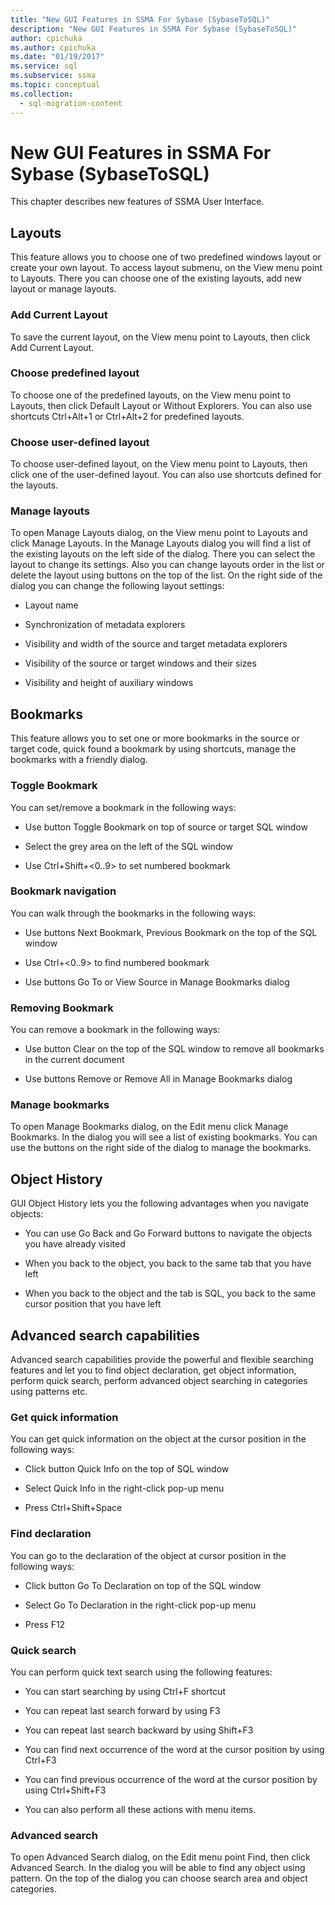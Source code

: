 ```yaml
---
title: "New GUI Features in SSMA For Sybase (SybaseToSQL)"
description: "New GUI Features in SSMA For Sybase (SybaseToSQL)"
author: cpichuka
ms.author: cpichuka
ms.date: "01/19/2017"
ms.service: sql
ms.subservice: ssma
ms.topic: conceptual
ms.collection:
  - sql-migration-content
---
```

# New GUI Features in SSMA For Sybase (SybaseToSQL)
This chapter describes new features of SSMA User Interface.  
  
## Layouts  
This feature allows you to choose one of two predefined windows layout or create your own layout. To access layout submenu, on the View menu point to Layouts. There you can choose one of the existing layouts, add new layout or manage layouts.  
  
### Add Current Layout  
To save the current layout, on the View menu point to Layouts, then click Add Current Layout.  
  
### Choose predefined layout  
To choose one of the predefined layouts, on the View menu point to Layouts, then click Default Layout or Without Explorers. You can also use shortcuts Ctrl+Alt+1 or Ctrl+Alt+2 for predefined layouts.  
  
### Choose user-defined layout  
To choose user-defined layout, on the View menu point to Layouts, then click one of the user-defined layout. You can also use shortcuts defined for the layouts.  
  
### Manage layouts  
To open Manage Layouts dialog, on the View menu point to Layouts and click Manage Layouts. In the Manage Layouts dialog you will find a list of the existing layouts on the left side of the dialog. There you can select the layout to change its settings. Also you can change layouts order in the list or delete the layout using buttons on the top of the list. On the right side of the dialog you can change the following layout settings:  
  
-   Layout name  
  
-   Synchronization of metadata explorers  
  
-   Visibility and width of the source and target metadata explorers  
  
-   Visibility of the source or target windows and their sizes  
  
-   Visibility and height of auxiliary windows  
  
## Bookmarks  
This feature allows you to set one or more bookmarks in the source or target code, quick found a bookmark by using shortcuts, manage the bookmarks with a friendly dialog.  
  
### Toggle Bookmark  
You can set/remove a bookmark in the following ways:  
  
-   Use button Toggle Bookmark on top of source or target SQL window  
  
-   Select the grey area on the left of the SQL window  
  
-   Use Ctrl+Shift+&lt;0..9&gt; to set numbered bookmark  
  
### Bookmark navigation  
You can walk through the bookmarks in the following ways:  
  
-   Use buttons Next Bookmark, Previous Bookmark on the top of the SQL window  
  
-   Use Ctrl+&lt;0..9&gt; to find numbered bookmark  
  
-   Use buttons Go To or View Source in Manage Bookmarks dialog  
  
### Removing Bookmark  
You can remove a bookmark in the following ways:  
  
-   Use button Clear on the top of the SQL window to remove all bookmarks in the current document  
  
-   Use buttons Remove or Remove All in Manage Bookmarks dialog  
  
### Manage bookmarks  
To open Manage Bookmarks dialog, on the Edit menu click Manage Bookmarks. In the dialog you will see a list of existing bookmarks. You can use the buttons on the right side of the dialog to manage the bookmarks.  
  
## Object History  
GUI Object History lets you the following advantages when you navigate objects:  
  
-   You can use Go Back and Go Forward buttons to navigate the objects you have already visited  
  
-   When you back to the object, you back to the same tab that you have left  
  
-   When you back to the object and the tab is SQL, you back to the same cursor position that you have left  
  
## Advanced search capabilities  
Advanced search capabilities provide the powerful and flexible searching features and let you to find object declaration, get object information, perform quick search, perform advanced object searching in categories using patterns etc.  
  
### Get quick information  
You can get quick information on the object at the cursor position in the following ways:  
  
-   Click button Quick Info on the top of SQL window  
  
-   Select Quick Info in the right-click pop-up menu  
  
-   Press Ctrl+Shift+Space  
  
### Find declaration  
You can go to the declaration of the object at cursor position in the following ways:  
  
-   Click button Go To Declaration on top of the SQL window  
  
-   Select Go To Declaration in the right-click pop-up menu  
  
-   Press F12  
  
### Quick search  
You can perform quick text search using the following features:  
  
-   You can start searching by using Ctrl+F shortcut  
  
-   You can repeat last search forward by using F3  
  
-   You can repeat last search backward by using Shift+F3  
  
-   You can find next occurrence of the word at the cursor position by using Ctrl+F3  
  
-   You can find previous occurrence of the word at the cursor position by using Ctrl+Shift+F3  
  
-   You can also perform all these actions with menu items.  
  
### Advanced search  
To open Advanced Search dialog, on the Edit menu point Find, then click Advanced Search. In the dialog you will be able to find any object using pattern. On the top of the dialog you can choose search area and object categories.  
  
